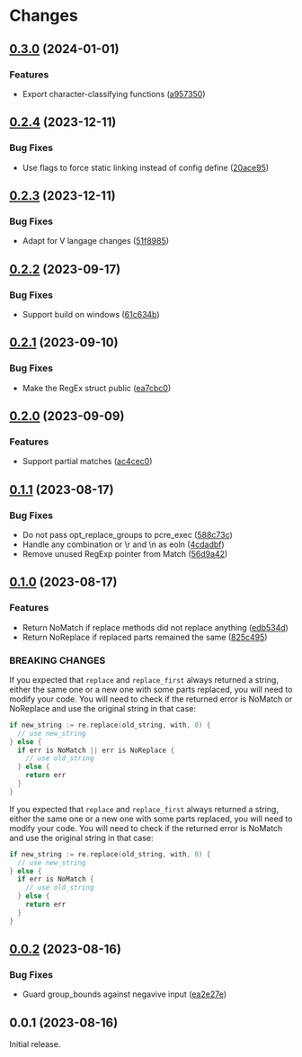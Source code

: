 # Changes

## [0.3.0](https://github.com/prantlf/v-pcre/compare/v0.2.4...v0.3.0) (2024-01-01)

### Features

* Export character-classifying functions ([a957350](https://github.com/prantlf/v-pcre/commit/a9573504959d02932cebcd2011f171665e358382))

## [0.2.4](https://github.com/prantlf/v-pcre/compare/v0.2.3...v0.2.4) (2023-12-11)

### Bug Fixes

* Use flags to force static linking instead of config define ([20ace95](https://github.com/prantlf/v-pcre/commit/20ace95e5c800a16a8034ad58483ae212b3302ad))

## [0.2.3](https://github.com/prantlf/v-pcre/compare/v0.2.2...v0.2.3) (2023-12-11)

### Bug Fixes

* Adapt for V langage changes ([51f8985](https://github.com/prantlf/v-pcre/commit/51f8985e921f2d7cb8914010452a6a35d62addc5))

## [0.2.2](https://github.com/prantlf/v-pcre/compare/v0.2.1...v0.2.2) (2023-09-17)

### Bug Fixes

* Support build on windows ([61c634b](https://github.com/prantlf/v-pcre/commit/61c634bfa7b72a51c6272da6f460e8f848d292dc))

## [0.2.1](https://github.com/prantlf/v-pcre/compare/v0.2.0...v0.2.1) (2023-09-10)

### Bug Fixes

* Make the RegEx struct public ([ea7cbc0](https://github.com/prantlf/v-pcre/commit/ea7cbc0ba41d6a18e2d9487183db66170d5ebdda))

## [0.2.0](https://github.com/prantlf/v-pcre/compare/v0.1.1...v0.2.0) (2023-09-09)

### Features

* Support partial matches ([ac4cec0](https://github.com/prantlf/v-pcre/commit/ac4cec0cd8827b0a7549f8644dfc2923437d0149))

## [0.1.1](https://github.com/prantlf/v-pcre/compare/v0.1.0...v0.1.1) (2023-08-17)

### Bug Fixes

* Do not pass opt_replace_groups to pcre_exec ([588c73c](https://github.com/prantlf/v-pcre/commit/588c73ca6dfb310d037bdeb7d897e2097bd40ecd))
* Handle any combination or \r and \n as eoln ([4cdadbf](https://github.com/prantlf/v-pcre/commit/4cdadbfe8c029c9147411c4b2e5595a0f298d3df))
* Remove unused RegExp pointer from Match ([56d9a42](https://github.com/prantlf/v-pcre/commit/56d9a422c59ef12ec9da9de1f3098c93a1edbd07))

## [0.1.0](https://github.com/prantlf/v-pcre/compare/v0.0.2...v0.1.0) (2023-08-17)

### Features

* Return NoMatch if replace methods did not replace anything ([edb534d](https://github.com/prantlf/v-pcre/commit/edb534d57202f108a4b95dc35d7510c28c35f2d8))
* Return NoReplace if replaced parts remained the same ([825c495](https://github.com/prantlf/v-pcre/commit/825c4956153bfd000e5a7edf7a1cc61b694daff2))

### BREAKING CHANGES

If you expected that `replace` and `replace_first`
always returned a string, either the same one or a new one
with some parts replaced, you will need to modify your code. You
will need to check if the returned error is NoMatch or NoReplace
and use the original string in that case:
```go
if new_string := re.replace(old_string, with, 0) {
  // use new_string
} else {
  if err is NoMatch || err is NoReplace {
    // use old_string
  } else {
    return err
  }
}
```

If you expected that `replace` and `replace_first`
always returned a string, either the same one or a new one with some
parts replaced, you will need to modify your code. You will need to
check if the returned error is NoMatch and use the original string in
that case:
```go
if new_string := re.replace(old_string, with, 0) {
  // use new_string
} else {
  if err is NoMatch {
    // use old_string
  } else {
    return err
  }
}
```

## [0.0.2](https://github.com/prantlf/v-pcre/compare/v0.0.1...v0.0.2) (2023-08-16)

### Bug Fixes

* Guard group_bounds against negavive input ([ea2e27e](https://github.com/prantlf/v-pcre/commit/ea2e27efa634cfd329cebc805acb63b0cf3d13a5))

## 0.0.1 (2023-08-16)

Initial release.

